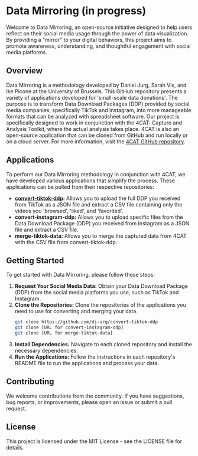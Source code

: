 # Data Mirroring (in progress)

Welcome to Data Mirroring, an open-source initiative designed to help users reflect on their social media usage through the power of data visualization. By providing a "mirror" to your digital behaviors, this project aims to promote awareness, understanding, and thoughtful engagement with social media platforms.

## Overview

Data Mirroring is a methodology developed by Daniel Jurg, Sarah Vis, and Ike Picone at the University of Brussels. This GitHub repository presents a variety of applications developed for 'small-scale data donations'. The purpose is to transform Data Download Packages (DDP) provided by social media companies, specifically TikTok and Instagram, into more manageable formats that can be analyzed with spreadsheet software. Our project is specifically designed to work in conjunction with the 4CAT: Capture and Analysis Toolkit, where the actual analysis takes place. 4CAT is also an open-source application that can be cloned from GitHub and run locally or on a cloud server. For more information, visit the [4CAT GitHub repository](https://github.com/digitalmethodsinitiative/4cat).

## Applications

To perform our Data Mirroring methodology in conjunction with 4CAT, we have developed various applications that simplify the process. These applications can be pulled from their respective repositories:

- **[convert-tiktok-ddp](https://github.com/dj-urg/convert-tiktok-ddp):** Allows you to upload the full DDP you received from TikTok as a JSON file and extract a CSV file containing only the videos you 'browsed', 'liked', and 'favorited'.
- **convert-instagram-ddp:** Allows you to upload specific files from the Data Download Package (DDP) you received from Instagram as a JSON file and extract a CSV file.
- **merge-tiktok-data:** Allows you to merge the captured data from 4CAT with the CSV file from convert-tiktok-ddp.

## Getting Started

To get started with Data Mirroring, please follow these steps:

1. **Request Your Social Media Data:** Obtain your Data Download Package (DDP) from the social media platforms you use, such as TikTok and Instagram.
2. **Clone the Repositories:** Clone the repositories of the applications you need to use for converting and merging your data.
   ```sh
   git clone https://github.com/dj-urg/convert-tiktok-ddp
   git clone [URL for convert-instagram-ddp]
   git clone [URL for merge-tiktok-data]
3. **Install Dependencies:** Navigate to each cloned repository and install the necessary dependencies.
4. **Run the Applications:** Follow the instructions in each repository's README file to run the applications and process your data.

## Contributing
We welcome contributions from the community. If you have suggestions, bug reports, or improvements, please open an issue or submit a pull request.

## License
This project is licensed under the MIT License - see the LICENSE file for details.
